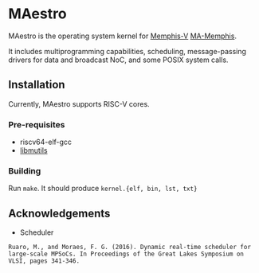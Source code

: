 # MAestro

MAestro is the operating system kernel for [Memphis-V](https://github.com/gaph-pucrs/Memphis-5) [MA-Memphis](https://github.com/gaph-pucrs/MA-Memphis).

It includes multiprogramming capabilities, scheduling, message-passing drivers for data and broadcast NoC, and some
POSIX system calls.

## Installation

Currently, MAestro supports RISC-V cores.

### Pre-requisites

* riscv64-elf-gcc
* [libmutils](https://github.com/gaph-pucrs/libmutils)

### Building

Run `make`.
It should produce `kernel.{elf, bin, lst, txt}`

## Acknowledgements

* Scheduler
```
Ruaro, M., and Moraes, F. G. (2016). Dynamic real-time scheduler for large-scale MPSoCs. In Proceedings of the Great Lakes Symposium on VLSI, pages 341-346.
```
